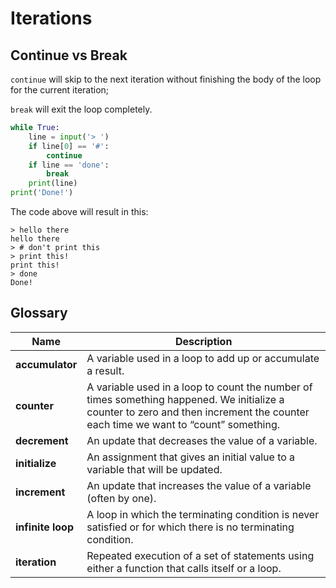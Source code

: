 # Iterations

## Continue vs Break
`continue` will skip to the next iteration without finishing the body of the loop for the current iteration;

`break` will exit the loop completely.

```python
while True:
    line = input('> ')
    if line[0] == '#':
        continue
    if line == 'done':
        break
    print(line)
print('Done!')
```

The code above will result in this:

```
> hello there
hello there
> # don't print this
> print this!
print this!
> done
Done!
```

## Glossary
| Name | Description | 
| --- | --- | 
| **accumulator** | A variable used in a loop to add up or accumulate a result. |
| **counter** | A variable used in a loop to count the number of times something happened. We initialize a counter to zero and then increment the counter each time we want to “count” something. |
| **decrement** | An update that decreases the value of a variable. |
| **initialize** | An assignment that gives an initial value to a variable that will be updated. |
| **increment** | An update that increases the value of a variable (often by one). |
| **infinite loop** | A loop in which the terminating condition is never satisfied or for which there is no terminating condition. |
| **iteration** | Repeated execution of a set of statements using either a function that calls itself or a loop. |